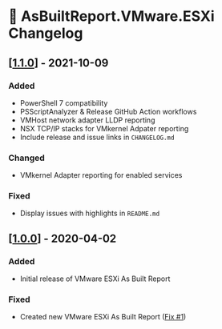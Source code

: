 # :arrows_counterclockwise: AsBuiltReport.VMware.ESXi Changelog

## [[1.1.0](https://github.com/AsBuiltReport/AsBuiltReport.VMware.ESXi/releases/tag/v1.1.0)] - 2021-10-09

### Added
- PowerShell 7 compatibility
- PSScriptAnalyzer & Release GitHub Action workflows
- VMHost network adapter LLDP reporting
- NSX TCP/IP stacks for VMkernel Adpater reporting
- Include release and issue links in `CHANGELOG.md`

### Changed
- VMkernel Adapter reporting for enabled services

### Fixed
- Display issues with highlights in `README.md`

## [[1.0.0](https://github.com/AsBuiltReport/AsBuiltReport.VMware.ESXi/releases/tag/v1.1.0)] - 2020-04-02
### Added
- Initial release of VMware ESXi As Built Report

### Fixed
- Created new VMware ESXi As Built Report ([Fix #1](https://github.com/AsBuiltReport/AsBuiltReport.VMware.ESXi/issues/1))